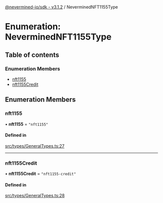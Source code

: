 [@nevermined-io/sdk - v3.1.2](../code-reference.md) / NeverminedNFT1155Type

# Enumeration: NeverminedNFT1155Type

## Table of contents

### Enumeration Members

- [nft1155](NeverminedNFT1155Type.md#nft1155)
- [nft1155Credit](NeverminedNFT1155Type.md#nft1155credit)

## Enumeration Members

### nft1155

• **nft1155** = `"nft1155"`

#### Defined in

[src/types/GeneralTypes.ts:27](https://github.com/nevermined-io/sdk-js/blob/2d22705038e42694103e3bb3986fa3024de924a6/src/types/GeneralTypes.ts#L27)

---

### nft1155Credit

• **nft1155Credit** = `"nft1155-credit"`

#### Defined in

[src/types/GeneralTypes.ts:28](https://github.com/nevermined-io/sdk-js/blob/2d22705038e42694103e3bb3986fa3024de924a6/src/types/GeneralTypes.ts#L28)
